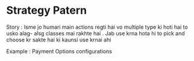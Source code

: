 # Strategy Patern

Story
 : Isme jo humari main actions regti hai vo multiple type ki hoti hai to usko alag- alsg classes mai rakhte hai .
 Jab use krna hota hi to pick and choose kr sakte hai ki kaunsi use krnai ahi 

 Example :  Payment Options configurations
